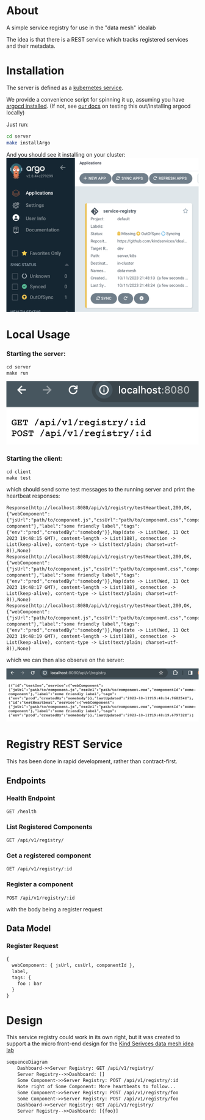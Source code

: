 # About
A simple service registry for use in the "data mesh" idealab 

The idea is that there is a REST service which tracks registered services and their metadata.


# Installation

The server is defined as a [kubernetes service](./server/k8s/server.yaml).

We provide a convenience script for spinning it up, assuming you have [argocd installed](https://argo-cd.readthedocs.io/en/stable/).
(If not, see [our docs](https://github.com/kindservices/local-kubernetes) on testing this out/installing argocd locally)

Just run:
```bash
cd server
make installArgo
```

And you should see it installing on your cluster:
![After Argo](docs/argo.png)

# Local Usage

### Starting the server:

```shell
cd server
make run
```

![Running Server](./docs/serverEndpoint.png)

### Starting the client:

```shell
cd client
make test
```

which should send some test messages to the running server and print the heartbeat responses:
```
Response(http://localhost:8080/api/v1/registry/testHeartbeat,200,OK,{"webComponent":{"jsUrl":"path/to/component.js","cssUrl":"path/to/component.css","componentId":"some-component"},"label":"some friendly label","tags":{"env":"prod","createdBy":"somebody"}},Map(date -> List(Wed, 11 Oct 2023 19:48:15 GMT), content-length -> List(188), connection -> List(keep-alive), content-type -> List(text/plain; charset=utf-8)),None)
Response(http://localhost:8080/api/v1/registry/testHeartbeat,200,OK,{"webComponent":{"jsUrl":"path/to/component.js","cssUrl":"path/to/component.css","componentId":"some-component"},"label":"some friendly label","tags":{"env":"prod","createdBy":"somebody"}},Map(date -> List(Wed, 11 Oct 2023 19:48:17 GMT), content-length -> List(188), connection -> List(keep-alive), content-type -> List(text/plain; charset=utf-8)),None)
Response(http://localhost:8080/api/v1/registry/testHeartbeat,200,OK,{"webComponent":{"jsUrl":"path/to/component.js","cssUrl":"path/to/component.css","componentId":"some-component"},"label":"some friendly label","tags":{"env":"prod","createdBy":"somebody"}},Map(date -> List(Wed, 11 Oct 2023 19:48:19 GMT), content-length -> List(188), connection -> List(keep-alive), content-type -> List(text/plain; charset=utf-8)),None)
```

which we can then also observe on the server:

![Registered proof](docs/serverRegistered.png)



# Registry REST Service

This has been done in rapid development, rather than contract-first.


## Endpoints
### Health Endpoint
```
GET /health
```

### List Registered Components
```
GET /api/v1/registry/
```

### Get a registered component
```
GET /api/v1/registry/:id
```

### Register a component
```
POST /api/v1/registry/:id
```
with the body being a register request


## Data Model

### Register Request
```
{ 
  webComponent: { jsUrl, cssUrl, componentId },
  label,
  tags: {
    foo : bar
  }
}
```

# Design

This service registry could work in its own right, but it was created to support a 
the micro front-end design for the [Kind Serivces data mesh idea lab](https://www.kindservices.co.uk/idealab)


```mermaid
sequenceDiagram
    Dashboard->>Server Registry: GET /api/v1/registry/
    Server Registry-->>Dashboard: []
    Some Component->>Server Registry: POST /api/v1/registry/:id
    Note right of Some Component: More heartbeats to follow...
    Some Component->>Server Registry: POST /api/v1/registry/foo
    Some Component->>Server Registry: POST /api/v1/registry/foo
    Dashboard->>Server Registry: GET /api/v1/registry/
    Server Registry-->>Dashboard: [{foo}]
```
